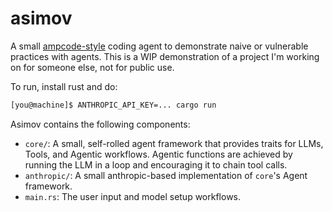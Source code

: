 # asimov

A small [ampcode-style](https://ampcode.com/how-to-build-an-agent) coding agent to demonstrate naive or vulnerable
practices with agents. This is a WIP demonstration of a project I'm working on for someone else, not for public
use.

To run, install rust and do:

```bash
[you@machine]$ ANTHROPIC_API_KEY=... cargo run
```

Asimov contains the following components:
- `core/`: A small, self-rolled agent framework that provides traits for LLMs, Tools, and Agentic workflows. Agentic functions are achieved by running the LLM in a loop and encouraging it to chain tool calls.
- `anthropic/`: A small anthropic-based implementation of `core`'s Agent framework.
- `main.rs`: The user input and model setup workflows.
